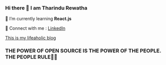### Hi there 👋 I am Tharindu Rewatha

🌱 I’m currently learning **React.js**

💬 Connect with me : [LinkedIn](https://www.linkedin.com/in/tharindu-rewatha/)

[This is my lifeaholic blog](https://www.devstories.me/)

### THE POWER OF OPEN SOURCE IS THE POWER OF THE PEOPLE. THE PEOPLE RULE🧡🧡
<!--
**TharinduRewatha/TharinduRewatha** is a ✨ _special_ ✨ repository because its `README.md` (this file) appears on your GitHub profile.

Here are some ideas to get you started:

- 🔭 I’m currently working on ...
- 🌱 I’m currently learning ...
- 👯 I’m looking to collaborate on ...
- 🤔 I’m looking for help with ...
- 💬 Ask me about ...
- 📫 How to reach me: ...
- 😄 Pronouns: ...
- ⚡ Fun fact: ...
-->
